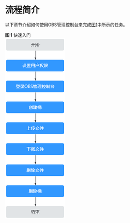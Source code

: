 # 流程简介<a name="zh-cn_topic_0069825929"></a>

以下章节介绍如何使用OBS管理控制台来完成[图1](#fig22289233142328)中所示的任务。

**图 1**  快速入门<a name="fig22289233142328"></a>  
![](figures/快速入门.png "快速入门")

